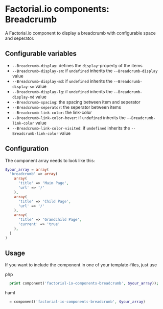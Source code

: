 # Factorial.io components: Breadcrumb

A Factorial.io component to display a breadcrumb with configurable space and seperator.

## Configurable variables

* `--Breadcrumb-display`: defines the `display`-property of the items
* `--Breadcrumb-display-sm`: if `undefined` inherits the `--Breadcrumb-display` value
* `--Breadcrumb-display-md`: if `undefined` inherits the `--Breadcrumb-display-sm` value 
* `--Breadcrumb-display-lg`: if `undefined` inherits the `--Breadcrumb-display-md` value 
* `--Breadcrumb-spacing`: the spacing between item and seperator
* `--Breadcrumb-seperator`: the seperator between items
* `--Breadcrumb-link-color`: the link-color
* `--Breadcrumb-link-color-hover`: if `undefined` inherits the `--Breadcrumb-link-color` value
* `--Breadcrumb-link-color-visited`: if `undefined` inherits the `--Breadcrumb-link-color` value

## Configuration

The component array needs to look like this:
```php
$your_array = array(
  'breadcrumb' => array(
    array(
      'title' => 'Main Page',
      'url' => '/'
    ),
    array(
      'title' => 'Child Page',
      'url' => '/'
    ),
    array(
      'title' => 'Grandchild Page',
      'current' => 'true'
    ),
  )
)
```

## Usage

If you want to include the component in one of your template-files, just use

php
```php
  print component('factorial-io-components-breadcrumb', $your_array));
```
haml
```php
  = component('factorial-io-components-breadcrumb', $your_array)
```
 

